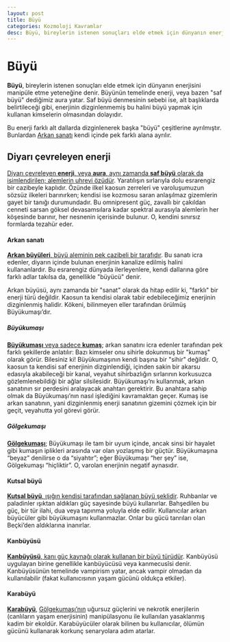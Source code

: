 ```yaml
---
layout: post
title: Büyü
categories: Kozmoloji Kavramlar
desc: Büyü, bireylerin istenen sonuçları elde etmek için dünyanın enerjisini manipüle etme yeteneğine denir.
---
```

# Büyü
**Büyü**, bireylerin istenen sonuçları elde etmek için dünyanın enerjisini manipüle etme yeteneğine denir. Büyünün temelinde enerji, veya bazen "saf büyü" dediğimiz aura yatar. Saf büyü denmesinin sebebi ise, alt başlıklarda belirtileceği gibi, enerjinin dizginlenmemiş bu halini büyü yapmak için kullanan kimselerin olmasından dolayıdır.

Bu enerji farklı alt dallarda dizginlenerek başka "büyü" çeşitlerine ayrılmıştır. Bunlardan [Arkan sanatı]({{site.baseurl}}/kozmoloji/kavramlar/arkan-sanati) kendi içinde pek farklı alana ayrılır.

## Diyarı çevreleyen enerji
[Diyarı çevreleyen **enerji**, veya **aura**, aynı zamanda **saf büyü** olarak da isimlendirilen; alemlerin uhrevi özüdür]({{site.baseurl}}/kozmoloji/kavramlar/saf-enerji). Yaratılışın sırlarıyla dolu esrarengiz bir cazibeyle kaplıdır. Özünde ilkel kaosun zerreleri ve varoluşumuzun sözsüz ilkeleri barınırken; kendisi ise kozmosu saran anlaşılmaz gizemlerin gayet bir tanığı durumundadır. Bu omnipresent güç, zavallı bir çakıldan cenneti sarsan göksel devasamsılara kadar spektral aurasıyla alemlerin her köşesinde barınır, her nesnenin içerisinde bulunur. O, kendini sınırsız formlarda tezahür eder.

#### Arkan sanatı
[**Arkan büyüleri**, büyü aleminin pek cazibeli bir tarafıdır]({{site.baseurl}}/kozmoloji/kavramlar/arkan-sanati). Bu sanatı icra edenler, diyarın içinde bulunan enerjinin kanalize edilmiş halini kullananlardır. Bu esrarengiz dünyada ilerleyenlere, kendi dallarına göre farklı adlar takılsa da, genellikle "büyücü" denir.

Arkan büyüsü, aynı zamanda bir "sanat" olarak da hitap edilir ki, "farklı" bir enerji türü değildir. Kaosun ta kendisi olarak tabir edebileceğimiz enerjinin dizginlenmiş halidir.  Kökeni, bilinmeyen eller tarafından örülmüş Büyükumaşı’dır.

##### Büyükumaşı
[**Büyükumaşı** veya sadece **kumaş**]({{site.baseurl}}/kozmoloji/kavramlar/buyukumasi); arkan sanatını icra edenler tarafından pek farklı şekillerde anlatılır: Bazı kimseler onu sihirle dokunmuş bir "kumaş" olarak görür. Bilesiniz ki! Büyükumaşının kendi başına bir "sihir" değildir. O, kaosun ta kendisi saf enerjinin dizginlendiği, içinden sakin bir akarsu edasıyla akabileceği bir kanal, veyahut sihirbazlığın sırlarının korkusuzca gözlemlenebildiği bir ağlar silsilesidir. Büyükumaşı’nı kullanmak, arkan sanatının sır perdesini aralayacak anahtarı gerektirir. Bu anahtara sahip olmak da Büyükumaşı’nın nasıl işlediğini kavramaktan geçer. Kumaş ise arkan sanatının, yani dizginlenmiş enerji sanatının gizemini çözmek için bir geçit, veyahutta yol görevi görür.

##### Gölgekumaşı
[**Gölgekumaşı**]({{site.baseurl}}/kozmoloji/kavramlar/golgekumasi); Büyükumaşı ile tam bir uyum içinde, ancak sinsi bir hayalet gibi kumaşın iplikleri arasında var olan yozlaşmış bir güçtür.  Büyükumaşına “beyaz” denilirse o da “siyahtır”; eğer Büyükumaşı “her şey” ise, Gölgekumaşı “hiçliktir”. O, varolan enerjinin negatif aynasıdır.

#### Kutsal büyü
[**Kutsal büyü**, ışığın kendisi tarafından sağlanan büyü şeklidir]({{site.baseurl}}/kozmoloji/kavramlar/kutsal-buyu). Ruhbanlar ve paladinler ışıktan aldıkları güç sayesinde büyü kullanırlar. Bahşedilen bu güç, bir tür ilahi, dua veya tapınma yoluyla elde edilir. Kullanıcılar arkan büyücüler gibi büyükumaşını kullanmazlar. Onlar bu gücü tanrıları olan Beçki’den aldıklarına inanırlar.

#### Kanbüyüsü
[**Kanbüyüsü**, kanı güç kaynağı olarak kullanan bir büyü türüdür]({{site.baseurl}}/kozmoloji/kavramlar/kanbuyusu). Kanbüyüsü uygulayan birine genellikle kanbüyücüsü veya kanmecusîsi denir. Kanbüyüsünün temelinde vampirism yatar, ancak vampir olmadan da kullanılabilir (fakat kullanıcısının yaşam gücünü oldukça etkiler).

#### Karabüyü
[**Karabüyü**]({{site.baseurl}}/kozmoloji/kavramlar/karabuyu), [Gölgekumaşı’nın](#Gölgekumaşı) uğursuz güçlerini ve nekrotik enerjilerin (canlıların yaşam enerjisinin) manipülasyonu ile kullanılan yasaklanmış kadim bir ekoldür. Karabüyücüler olarak bilinen bu kullanıcılar, ölümün gücünü kullanarak korkunç senaryolara adım atarlar.